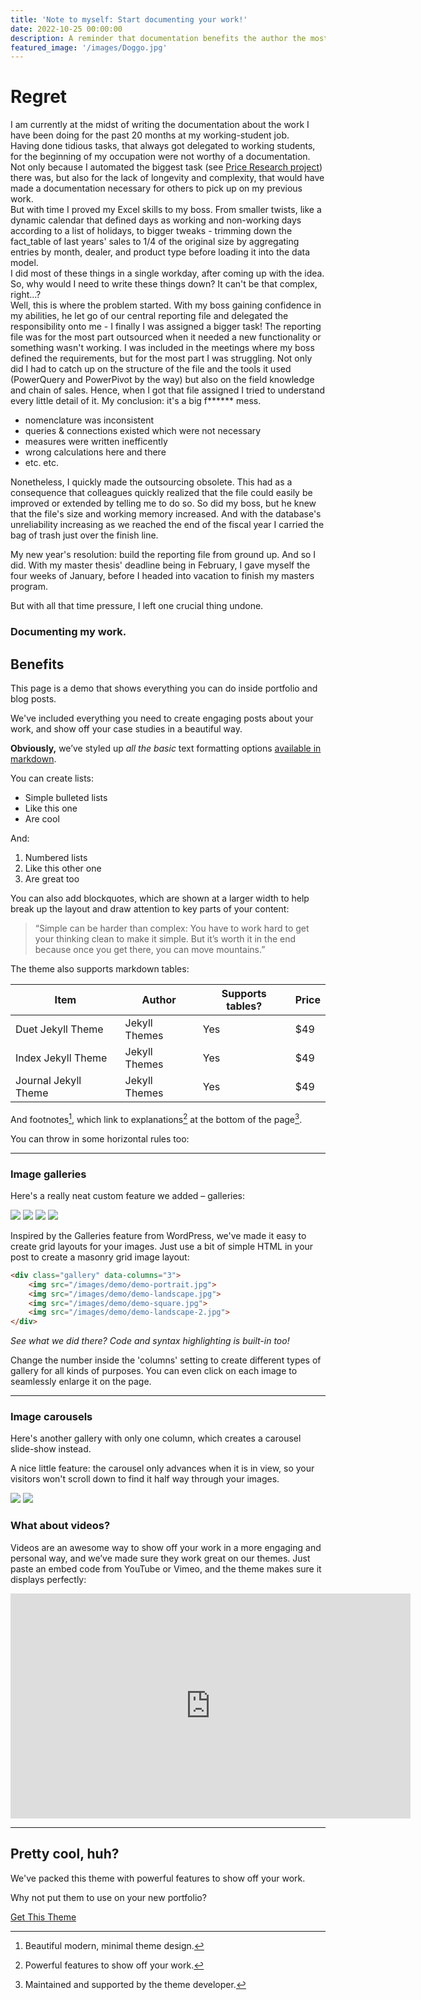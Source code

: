 ```yaml
---
title: 'Note to myself: Start documenting your work!'
date: 2022-10-25 00:00:00
description: A reminder that documentation benefits the author the most.
featured_image: '/images/Doggo.jpg'
---
```


# Regret
I am currently at the midst of writing the documentation about the work I have been doing for the past 20 months at my working-student job.  
Having done tidious tasks, that always got delegated to working students, for the beginning of my occupation were not worthy of a documentation. Not only because I automated the biggest task (see [Price Research project](/project/price-research)) there was, but also for the lack of longevity and complexity, that would have made a documentation necessary for others to pick up on my previous work.  
But with time I proved my Excel skills to my boss. From smaller twists, like a dynamic calendar that defined days as working and non-working days according to a list of holidays, to bigger tweaks - trimming down the fact_table of last years' sales to 1/4 of the original size by aggregating entries by month, dealer, and product type before loading it into the data model.  
I did most of these things in a single workday, after coming up with the idea. So, why would I need to write these things down? It can't be that complex, right...?  
Well, this is where the problem started. With my boss gaining confidence in my abilities, he let go of our central reporting file and delegated the responsibility onto me - I finally I was assigned a bigger task! The reporting file was for the most part outsourced when it needed a new functionality or something wasn't working. I was included in the meetings where my boss defined the requirements, but for the most part I was struggling. Not only did I had to catch up on the structure of the file and the tools it used (PowerQuery and PowerPivot by the way) but also on the field knowledge and chain of sales. Hence, when I got that file assigned I tried to understand every little detail of it. My conclusion: it's a big f****** mess.
* nomenclature was inconsistent
* queries & connections existed which were not necessary
* measures were written inefficently
* wrong calculations here and there
* etc. etc.

Nonetheless, I quickly made the outsourcing obsolete. This had as a consequence that colleagues quickly realized that the file could easily be improved or extended by telling me to do so. So did my boss, but he knew that the file's size and working memory increased. And with the database's unreliability increasing as we reached the end of the fiscal year I carried the bag of trash just over the finish line.  

My new year's resolution: build the reporting file from ground up. And so I did. With my master thesis' deadline being in February, I gave myself the four weeks of January, before I headed into vacation to finish my masters program.

But with all that time pressure, I left one crucial thing undone.
### Documenting my work.

## Benefits

This page is a demo that shows everything you can do inside portfolio and blog posts.

We've included everything you need to create engaging posts about your work, and show off your case studies in a beautiful way.

**Obviously,** we’ve styled up *all the basic* text formatting options [available in markdown](https://github.com/adam-p/markdown-here/wiki/Markdown-Cheatsheet).

You can create lists:

* Simple bulleted lists
* Like this one
* Are cool

And:

1. Numbered lists
2. Like this other one
3. Are great too

You can also add blockquotes, which are shown at a larger width to help break up the layout and draw attention to key parts of your content:

> “Simple can be harder than complex: You have to work hard to get your thinking clean to make it simple. But it’s worth it in the end because once you get there, you can move mountains.”

The theme also supports markdown tables:

| Item                 | Author        | Supports tables? | Price |
|----------------------|---------------|------------------|-------|
| Duet Jekyll Theme    | Jekyll Themes | Yes              | $49   |
| Index Jekyll Theme   | Jekyll Themes | Yes              | $49   |
| Journal Jekyll Theme | Jekyll Themes | Yes              | $49   |

And footnotes[^1], which link to explanations[^2] at the bottom of the page[^3].

[^1]: Beautiful modern, minimal theme design.
[^2]: Powerful features to show off your work.
[^3]: Maintained and supported by the theme developer.

You can throw in some horizontal rules too:

---

### Image galleries

Here's a really neat custom feature we added – galleries:

<div class="gallery" data-columns="3">
	<img src="/images/demo/demo-portrait.jpg">
	<img src="/images/demo/demo-landscape.jpg">
	<img src="/images/demo/demo-square.jpg">
	<img src="/images/demo/demo-landscape-2.jpg">
</div>

Inspired by the Galleries feature from WordPress, we've made it easy to create grid layouts for your images. Just use a bit of simple HTML in your post to create a masonry grid image layout:

```html
<div class="gallery" data-columns="3">
    <img src="/images/demo/demo-portrait.jpg">
    <img src="/images/demo/demo-landscape.jpg">
    <img src="/images/demo/demo-square.jpg">
    <img src="/images/demo/demo-landscape-2.jpg">
</div>
```

*See what we did there? Code and syntax highlighting is built-in too!*

Change the number inside the 'columns' setting to create different types of gallery for all kinds of purposes. You can even click on each image to seamlessly enlarge it on the page.

---

### Image carousels

Here's another gallery with only one column, which creates a carousel slide-show instead.

A nice little feature: the carousel only advances when it is in view, so your visitors won't scroll down to find it half way through your images.

<div class="gallery" data-columns="1">
	<img src="/images/demo/demo-landscape.jpg">
	<img src="/images/demo/demo-landscape-2.jpg">
</div>

### What about videos?

Videos are an awesome way to show off your work in a more engaging and personal way, and we’ve made sure they work great on our themes. Just paste an embed code from YouTube or Vimeo, and the theme makes sure it displays perfectly:

<iframe src="https://player.vimeo.com/video/148003889" width="640" height="360" frameborder="0" allowfullscreen></iframe>

---

## Pretty cool, huh?

We've packed this theme with powerful features to show off your work.

Why not put them to use on your new portfolio?

<a href="https://jekyllthemes.io/theme/personal-website-jekyll-theme" class="button button--large">Get This Theme</a>